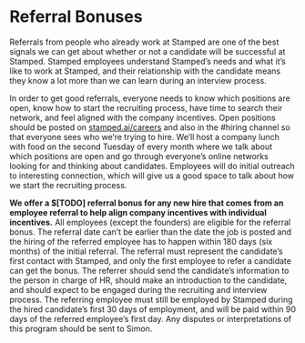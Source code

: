 # Referral Bonuses

Referrals from people who already work at Stamped are one of the best signals we can get about whether or not a candidate will be successful at Stamped. Stamped employees understand Stamped’s needs and what it’s like to work at Stamped, and their relationship with the candidate means they know a lot more than we can learn during an interview process.

In order to get good referrals, everyone needs to know which positions are open, know how to start the recruiting process, have time to search their network, and feel aligned with the company incentives. Open positions should be posted on [stamped.ai/careers](https://stamped.ai/careers) and also in the #hiring channel so that everyone sees who we’re trying to hire. We’ll host a company lunch with food on the second Tuesday of every month where we talk about which positions are open and go through everyone’s online networks looking for and thinking about candidates. Employees will do initial outreach to interesting connection, which will give us a good space to talk about how we start the recruiting process.

**We offer a $[TODO] referral bonus for any new hire that comes from an employee referral to help align company incentives with individual incentives.** All employees (except the founders) are eligible for the referral bonus. The referral date can’t be earlier than the date the job is posted and the hiring of the referred employee has to happen within 180 days (six months) of the initial referral. The referral must represent the candidate’s first contact with Stamped, and only the first employee to refer a candidate can get the bonus. The referrer should send the candidate’s information to the person in charge of HR, should make an introduction to the candidate, and should expect to be engaged during the recruiting and interview process. The referring employee must still be employed by Stamped during the hired candidate’s first 30 days of employment, and will be paid within 90 days of the referred employee’s first day. Any disputes or interpretations of this program should be sent to Simon.
